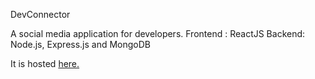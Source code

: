 DevConnector 

A social media application for developers.
Frontend : ReactJS
Backend: Node.js, Express.js and MongoDB



It is hosted [here.](https://evening-oasis-48794.herokuapp.com/)


